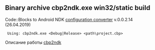 
## Binary archive cbp2ndk.exe win32/static build

Code::Blocks to Android NDK [configuration converter](https://github.com/ClnViewer/Code-Blocks-Android-NDK/raw/master/cbp2ndk/dist/cbp2ndk.zip) v.0.0.2.14 (26.04.2019)

     Using: cbp2ndk.exe <Debug|Release> <path\project.cbp>

Описание работы [cbp2ndk](https://clnviewer.github.io/Code-Blocks-Android-NDK/CBP2NDK.html)

